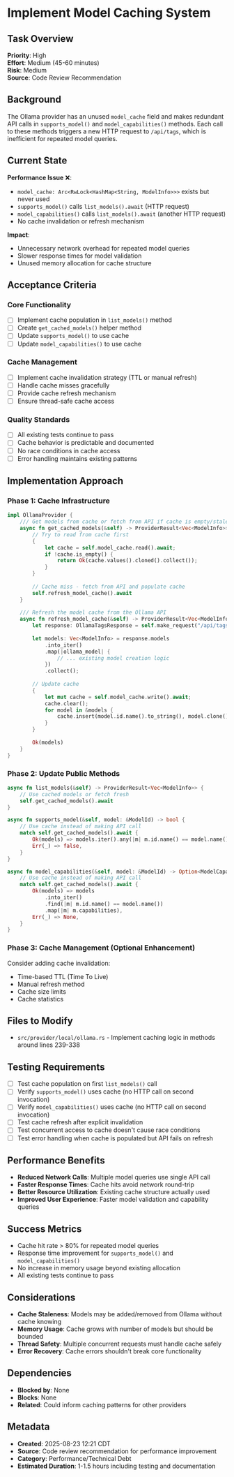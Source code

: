 # Implement Model Caching System

## Task Overview
**Priority**: High  
**Effort**: Medium (45-60 minutes)  
**Risk**: Medium  
**Source**: Code Review Recommendation

## Background
The Ollama provider has an unused `model_cache` field and makes redundant API calls in `supports_model()` and `model_capabilities()` methods. Each call to these methods triggers a new HTTP request to `/api/tags`, which is inefficient for repeated model queries.

## Current State
**Performance Issue** ❌:
- `model_cache: Arc<RwLock<HashMap<String, ModelInfo>>>` exists but never used
- `supports_model()` calls `list_models().await` (HTTP request)  
- `model_capabilities()` calls `list_models().await` (another HTTP request)
- No cache invalidation or refresh mechanism

**Impact**:
- Unnecessary network overhead for repeated model queries
- Slower response times for model validation
- Unused memory allocation for cache structure

## Acceptance Criteria

### Core Functionality
- [ ] Implement cache population in `list_models()` method
- [ ] Create `get_cached_models()` helper method
- [ ] Update `supports_model()` to use cache
- [ ] Update `model_capabilities()` to use cache

### Cache Management
- [ ] Implement cache invalidation strategy (TTL or manual refresh)
- [ ] Handle cache misses gracefully
- [ ] Provide cache refresh mechanism
- [ ] Ensure thread-safe cache access

### Quality Standards
- [ ] All existing tests continue to pass
- [ ] Cache behavior is predictable and documented
- [ ] No race conditions in cache access
- [ ] Error handling maintains existing patterns

## Implementation Approach

### Phase 1: Cache Infrastructure
```rust
impl OllamaProvider {
    /// Get models from cache or fetch from API if cache is empty/stale
    async fn get_cached_models(&self) -> ProviderResult<Vec<ModelInfo>> {
        // Try to read from cache first
        {
            let cache = self.model_cache.read().await;
            if !cache.is_empty() {
                return Ok(cache.values().cloned().collect());
            }
        }
        
        // Cache miss - fetch from API and populate cache
        self.refresh_model_cache().await
    }
    
    /// Refresh the model cache from the Ollama API
    async fn refresh_model_cache(&self) -> ProviderResult<Vec<ModelInfo>> {
        let response: OllamaTagsResponse = self.make_request("/api/tags").await?;
        
        let models: Vec<ModelInfo> = response.models
            .into_iter()
            .map(|ollama_model| {
                // ... existing model creation logic
            })
            .collect();
        
        // Update cache
        {
            let mut cache = self.model_cache.write().await;
            cache.clear();
            for model in &models {
                cache.insert(model.id.name().to_string(), model.clone());
            }
        }
        
        Ok(models)
    }
}
```

### Phase 2: Update Public Methods
```rust
async fn list_models(&self) -> ProviderResult<Vec<ModelInfo>> {
    // Use cached models or fetch fresh
    self.get_cached_models().await
}

async fn supports_model(&self, model: &ModelId) -> bool {
    // Use cache instead of making API call
    match self.get_cached_models().await {
        Ok(models) => models.iter().any(|m| m.id.name() == model.name()),
        Err(_) => false,
    }
}

async fn model_capabilities(&self, model: &ModelId) -> Option<ModelCapabilities> {
    // Use cache instead of making API call
    match self.get_cached_models().await {
        Ok(models) => models
            .into_iter()
            .find(|m| m.id.name() == model.name())
            .map(|m| m.capabilities),
        Err(_) => None,
    }
}
```

### Phase 3: Cache Management (Optional Enhancement)
Consider adding cache invalidation:
- Time-based TTL (Time To Live)
- Manual refresh method
- Cache size limits
- Cache statistics

## Files to Modify
- `src/provider/local/ollama.rs` - Implement caching logic in methods around lines 239-338

## Testing Requirements
- [ ] Test cache population on first `list_models()` call
- [ ] Verify `supports_model()` uses cache (no HTTP call on second invocation)
- [ ] Verify `model_capabilities()` uses cache (no HTTP call on second invocation)
- [ ] Test cache refresh after explicit invalidation
- [ ] Test concurrent access to cache doesn't cause race conditions
- [ ] Test error handling when cache is populated but API fails on refresh

## Performance Benefits
- **Reduced Network Calls**: Multiple model queries use single API call
- **Faster Response Times**: Cache hits avoid network round-trip
- **Better Resource Utilization**: Existing cache structure actually used
- **Improved User Experience**: Faster model validation and capability queries

## Success Metrics
- Cache hit rate > 80% for repeated model queries
- Response time improvement for `supports_model()` and `model_capabilities()`
- No increase in memory usage beyond existing allocation
- All existing tests continue to pass

## Considerations
- **Cache Staleness**: Models may be added/removed from Ollama without cache knowing
- **Memory Usage**: Cache grows with number of models but should be bounded
- **Thread Safety**: Multiple concurrent requests must handle cache safely
- **Error Recovery**: Cache errors shouldn't break core functionality

## Dependencies
- **Blocked by**: None
- **Blocks**: None  
- **Related**: Could inform caching patterns for other providers

## Metadata
- **Created**: 2025-08-23 12:21 CDT
- **Source**: Code review recommendation for performance improvement
- **Category**: Performance/Technical Debt
- **Estimated Duration**: 1-1.5 hours including testing and documentation